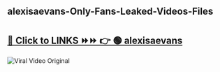 
 ## alexisaevans-Only-Fans-Leaked-Videos-Files

# <h2><a href="https://mediaupload.pro?alexisaevans">🔗 Click to LINKS ⏩⏩ 👉 🟢 alexisaevans </a></h2>

<a href="https://mediaupload.pro?alexisaevans" rel="nofollow" data-target="animated-image.originalLink"><img src="https://i.ibb.co.com/xMMVF88/686577567.gif" alt="Viral Video Original" style="max-width: 100%; display: inline-block;" data-target="animated-image.originalImage"></a>